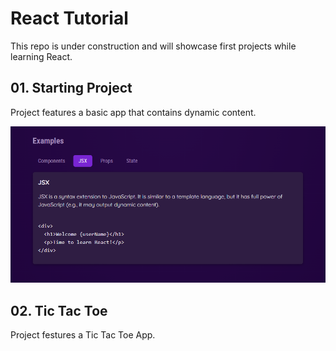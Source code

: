 # React Tutorial

This repo is under construction and will showcase first projects while learning React.

## 01. Starting Project

Project features a basic app that contains dynamic content.

![Starting Project](https://github.com/cgrundman/react-learning/blob/main/dynamic_content.PNG)

## 02. Tic Tac Toe

Project festures a Tic Tac Toe App.
